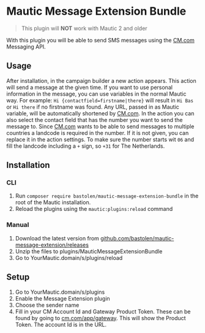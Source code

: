 # Mautic Message Extension Bundle

> This plugin will **NOT** work with Mautic 2 and older

With this plugin you will be able to send SMS messages using the [CM.com] Messaging API.

## Usage

After installation, in the campaign builder a new action appears. This action will send a message at the given time. If you want to use personal information in the message, you can use variables in the normal Mautic way. For example: `Hi {contactfield=firstname|there}` will result in `Hi Bas` or `Hi there` if no firstname was found. Any URL, passed in as Mautic variable, will be automatically shortened by [CM.com]. In the action you can also select the contact field that has the number you want to send the message to. Since [CM.com] wants to be able to send messages to multiple countries a landcode is required in the number. If it is not given, you can replace it in the action settings. To make sure the number starts wit `06` and fill the landcode including a `+` sign, so `+31` for The Netherlands.

## Installation

### CLI

1. Run `composer require bastolen/mautic-message-extension-bundle` in the root of the Mautic installation.
2. Reload the plugins using the `mautic:plugins:reload` command

### Manual

1. Download the latest version from [github.com/bastolen/mautic-message-extension/releases]
2. Unzip the files to plugins/MauticMessageExtensionBundle
3. Go to YourMautic.domain/s/plugins/reload

## Setup

1. Go to YourMautic.domain/s/plugins
2. Enable the Message Extension plugin
3. Choose the sender name
4. Fill in your CM Account Id and Gateway Product Token. These can be found by going to [cm.com/app/gateway]. This will show the Product Token. The account Id is in the URL.

[cm.com]: https://cm.com
[github.com/bastolen/mautic-message-extension/releases]: https://github.com/bastolen/mautic-message-extension/releases
[cm.com/app/gateway]: https://www.cm.com/app/gateway/
